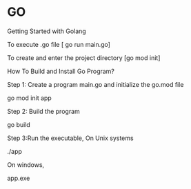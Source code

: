 # GO

Getting Started with Golang

To execute .go file [ go run main.go]

To create and enter the project directory [go mod init]

How To Build and Install Go Program?

Step 1: Create a program main.go and initialize the go.mod file

go mod init app

Step 2: Build the program

go build

Step 3:Run the executable, On Unix systems

./app

On windows,

app.exe
